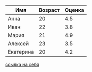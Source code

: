 | Имя         | Возраст | Оценка |
|-------------|---------|--------|
| Анна        | 20      | 4.5    |
| Иван        | 22      | 3.8    |
| Мария       | 21      | 4.9    |
| Алексей     | 23      | 3.5    |
| Екатерина   | 20      | 4.2    |

[ссылка на себя](https://github.com/Tomiyaka)
